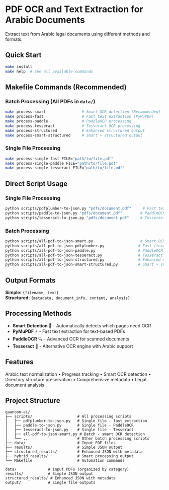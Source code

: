 # PDF OCR and Text Extraction for Arabic Documents

Extract text from Arabic legal documents using different methods and formats.

## Quick Start 

```bash
make install
make help  # See all available commands
```

## Makefile Commands (Recommended)

### Batch Processing (All PDFs in `data/`)
```bash
make process-smart                # Smart OCR detection (Recommended)
make process-fast                 # Fast text extraction (PyMuPDF)
make process-paddle               # PaddleOCR processing
make process-tesseract            # Tesseract OCR processing
make process-structured           # Enhanced structured output
make process-smart-structured     # Smart + structured output
```
 
### Single File Processing
```bash
make process-single-fast FILE="path/to/file.pdf"
make process-single-paddle FILE="path/to/file.pdf"
make process-single-tesseract FILE="path/to/file.pdf"
```

## Direct Script Usage

### Single File Processing
```bash
python scripts/pdfplumber-to-json.py "pdfs/document.pdf"     # Fast text extraction
python scripts/paddle-to-json.py "pdfs/document.pdf"        # PaddleOCR
python scripts/tesseract-to-json.py "pdfs/document.pdf"     # Tesseract
```

### Batch Processing
```bash
python scripts/all-pdf-to-json-smart.py                     # Smart OCR detection
python scripts/all-pdf-to-json-pdfplumber.py               # Fast (text-based)
python scripts/all-pdf-to-json-paddle.py                   # PaddleOCR
python scripts/all-pdf-to-json-tesseract.py                # Tesseract
python scripts/all-pdf-to-json-structured.py               # Enhanced metadata
python scripts/all-pdf-to-json-smart-structured.py         # Smart + structured
```

## Output Formats

**Simple:** `{filename, text}`  
**Structured:** `{metadata, document_info, content, analysis}`

## Processing Methods

- **Smart Detection** 🧠 - Automatically detects which pages need OCR
- **PyMuPDF** ⚡ - Fast text extraction for text-based PDFs  
- **PaddleOCR** 🔍 - Advanced OCR for scanned documents
- **Tesseract** 📝 - Alternative OCR engine with Arabic support

## Features
Arabic text normalization • Progress tracking • Smart OCR detection • Directory structure preservation • Comprehensive metadata • Legal document analysis

## Project Structure

```
qaanoon-ai/
├── scripts/                    # All processing scripts
│   ├── pdfplumber-to-json.py   # Single file - fast extraction
│   ├── paddle-to-json.py       # Single file - PaddleOCR
│   ├── tesseract-to-json.py    # Single file - Tesseract
│   ├── all-pdf-to-json-smart.py # Batch - smart OCR detection
│   └── ...                     # Other batch processing scripts
├── data/                       # Input PDF files
├── results/                    # Simple JSON output
├── structured_results/         # Enhanced JSON with metadata
├── hybrid_results/             # Smart processing output
└── Makefile                    # Automation commands
```

```
data/              # Input PDFs (organized by category)
results/           # Simple JSON output  
structured_results/ # Enhanced JSON with metadata
output/            # Single file outputs
```
